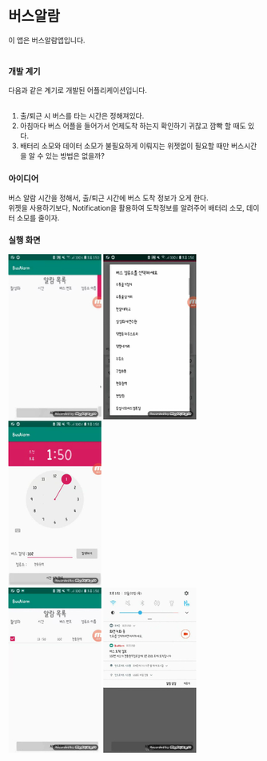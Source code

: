 # 버스알람

이 앱은 버스알람앱입니다.</br></br>

### 개발 계기

다음과 같은 계기로 개발된 어플리케이션입니다.</br>
</br>
1. 출/퇴근 시 버스를 타는 시간은 정해져있다.</br>
2. 아침마다 버스 어플을 들어가서 언제도착 하는지 확인하기 귀찮고 깜빡 할 때도 있다.</br>
3. 배터리 소모와 데이터 소모가 불필요하게 이뤄지는 위젯없이 필요할 때만 버스시간을 알 수 있는 방법은 없을까?</br>

### 아이디어

버스 알람 시간을 정해서, 출/퇴근 시간에 버스 도착 정보가 오게 한다.</br>
위젯을 사용하기보다, Notification을 활용하여 도착정보를 알려주어 배터리 소모, 데이터 소모를 줄이자.</br>

### 실행 화면

![AlarmList](https://github.com/chuuuul/BusApp/blob/master/gitData/0.jpg)
![BusList](https://github.com/chuuuul/BusApp/blob/master/gitData/1.jpg)
![AlarmSetting](https://github.com/chuuuul/BusApp/blob/master/gitData/2.jpg)</br>
![AddedAlarmList](https://github.com/chuuuul/BusApp/blob/master/gitData/3.jpg)
![RunAlarm](https://github.com/chuuuul/BusApp/blob/master/gitData/4.jpg)
